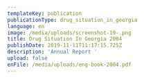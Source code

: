 ```yaml
---
templateKey: publication
publicationType: drug_situation_in_georgia
language: en
image: /media/uploads/screenshot-19-.png
title: Drug Situation In Georgia 2004
publishDate: 2019-11-11T11:17:15.725Z
description: 'Annual Report '
upload: false
enFile: /media/uploads/eng-book-2004.pdf
---
```


